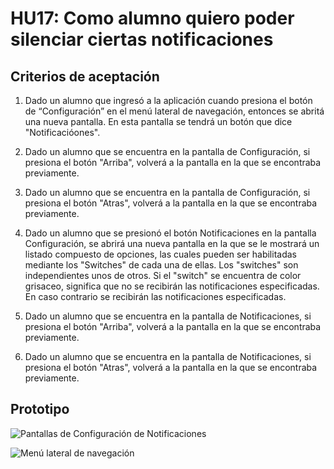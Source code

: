 # HU17: Como alumno quiero poder silenciar ciertas notificaciones

## Criterios de aceptación

1. Dado un alumno que ingresó a la aplicación cuando presiona el botón de “Configuración” en el menú lateral de navegación, entonces se abritá una nueva pantalla. En esta pantalla se tendrá un botón que dice "Notificacióones".

2. Dado un alumno que se encuentra en la pantalla de Configuración, si presiona el botón "Arriba", volverá a la pantalla en la que se encontraba previamente.

3. Dado un alumno que se encuentra en la pantalla de Configuración, si presiona el botón "Atras", volverá a la pantalla en la que se encontraba previamente.

4. Dado un alumno que se presionó el botón Notificaciones en la pantalla Configuración, se abrirá una nueva pantalla en la que se le mostrará un listado compuesto de opciones, las cuales pueden ser habilitadas mediante los "Switches" de cada una de ellas. Los "switches" son independientes unos de otros. Si el "switch" se encuentra de color grisaceo, significa que no se recibirán las notificaciones especificadas. En caso contrario se recibirán las notificaciones especificadas.

5. Dado un alumno que se encuentra en la pantalla de Notificaciones, si presiona el botón "Arriba", volverá a la pantalla en la que se encontraba previamente.

6. Dado un alumno que se encuentra en la pantalla de Notificaciones, si presiona el botón "Atras", volverá a la pantalla en la que se encontraba previamente.
	

## Prototipo
![Pantallas de Configuración de Notificaciones](./prototipos/configurar_notificaciones.png)

![Menú lateral de navegación](./prototipos/side_bar.png)
